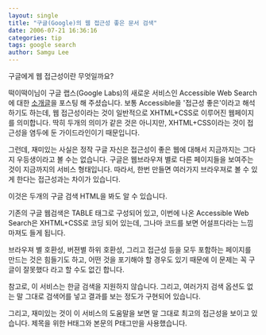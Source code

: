```yaml
---
layout: single
title: "구글(Google)의 웹 접근성 좋은 문서 검색"
date: 2006-07-21 16:36:16
categories: tip
tags: google search
author: Samgu Lee
---
```


구글에게 웹 접근성이란 무엇일까요?

떡이떡이님이 구글 랩스(Google Labs)의 새로운 서비스인 Accessible Web Search에 대한 [소개글](http://itviewpoint.com/tt/index.php?pl=1641)을 포스팅 해 주셨습니다. 보통 Accessible을 '접근성 좋은'이라고 해석하기도 하는데, 웹 접근성이라는 것이 일반적으로 XHTML+CSS로 이루어진 웹페이지를 의미합니다. 딱히 두개의 의미가 같은 것은 아니지만, XHTML+CSS이라는 것이 접근성을 염두에 둔 가이드라인이기 때문입니다.

그런데, 재미있는 사실은 정작 구글 자신은 접근성이 좋은 웹에 대해서 지금까지는 그다지 우등생이라고 볼 수는 없습니다. 구글은 웹브라우져 별로 다른 페이지들을 보여주는 것이 지금까지의 서비스 형태입니다. 따라서, 한번 만들면 여러가지 브라우져로 볼 수 있게 한다는 접근성과는 차이가 있습니다.

이것은 두개의 구글 검색 HTML을 봐도 알 수 있습니다.

기존의 구글 웹검색은 TABLE 태그로 구성되어 있고, 이번에 나온 Accessible Web Search은 XHTML+CSS로 코딩 되어 있는데, 그나마 코드를 보면 어설프다라는 느낌마져도 들게 됩니다.

브라우져 별 호환성, 버젼별 하위 호환성, 그리고 접근성 등을 모두 포함하는 페이지를 만드는 것은 힘들기도 하고, 어떤 것을 포기해야 할 경우도 있기 때문에 이 문제는 꼭 구글이 잘못했다 라고 할 수도 없긴 합니다.

참고로, 이 서비스는 한글 검색을 지원하지 않습니다. 그리고, 여러가지 검색 옵션도 없는 말 그대로 검색어를 넣고 결과를 보는 정도가 구현되어 있습니다.

그리고, 재미있는 것이 이 서비스의 도움말을 보면 말 그대로 최고의 접근성을 보이고 있습니다. 제목을 위한 H태그와 본문의 P태그만을 사용했습니다.
